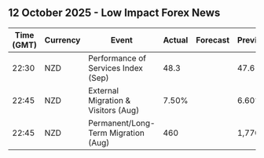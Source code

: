 ## 12 October 2025 - Low Impact Forex News

| Time (GMT) | Currency | Event | Actual | Forecast | Previous |
|------|----------|-------|--------|----------|----------|
| 22:30 | NZD | Performance of Services Index (Sep) | 48.3 |  | 47.6 |
| 22:45 | NZD | External Migration & Visitors (Aug) | 7.50% |  | 6.60% |
| 22:45 | NZD | Permanent/Long-Term Migration (Aug) | 460 |  | 1,770 |
